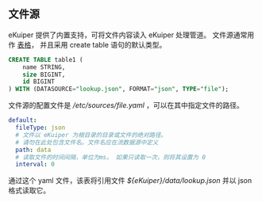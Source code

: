 ## 文件源

eKuiper 提供了内置支持，可将文件内容读入 eKuiper 处理管道。 文件源通常用作 [表格](../../sqls/tables.md)， 并且采用 create table 语句的默认类型。

```sql
CREATE TABLE table1 (
    name STRING,
    size BIGINT,
    id BIGINT
) WITH (DATASOURCE="lookup.json", FORMAT="json", TYPE="file");
```

文件源的配置文件是 */etc/sources/file.yaml* ，可以在其中指定文件的路径。

```yaml
default:
  fileType: json
  # 文件以 eKuiper 为根目录的目录或文件的绝对路径。
  # 请勿在此处包含文件名。文件名应在流数据源中定义
  path: data
  # 读取文件的时间间隔，单位为ms。 如果只读取一次，则将其设置为 0
  interval: 0
```

通过这个 yaml 文件，该表将引用文件 *${eKuiper}/data/lookup.json* 并以 json 格式读取它。